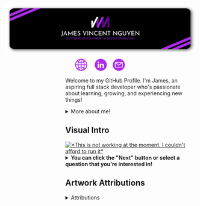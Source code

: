 <meta http-equiv="Cache-Control" content="no-cache, no-store, must-revalidate" />
<div class="main">
    <a href="https://www.jamesvincentnguyen.com"><img src="/Images/header_400.png"></a>
    <p align="center">
        &nbsp; <a href="https://www.jamesvincentnguyen.com/" title="Website"><img width="32px" src="/Images/globe.png"></a> &nbsp;
        &nbsp; <a href="https://www.linkedin.com/in/jamesnguyen003/" title="LinkedIn"><img width="32px" src="/Images/linkedin.png"></a> &nbsp;
        &nbsp;<a href="mailto: jamesnguyen99@hotmail.com" title="Email"><img width="32px" src="/Images/email.png"></a> &nbsp;
    </p>
    <dl><dd><dl><dd><dl><dd><dl><dd>
        <p>Welcome to my GitHub Profile. I'm James, an aspiring full stack developer who's passionate about learning, growing, and experiencing new things!</p>  
        <details>
            <summary>More about me!</summary>
            <dl><dd><dl><dd>
            <p>🔭 I’m currently working on helping a local Family Physicans Organization redesign their website!</p>
            <p>🌱 I’m currently learning EVERYTHING (it seems like). I'm working on growing in Python, HTML, CSS, JavaScript, and SQL.</p>
            <p>👯 I’m looking to collaborate on ANYTHING! I'd love to get some experience and feedback!</p>
            <p>⚡ Fun Fact: I really enjoy collecting! I collect games, sneakers, cards, and more!</p>
             </dl></dd></dl></dd>
        </details>
    </dd></dl></dd></dl></dd></dl></dd></dl>  
    <dl><dd><dl><dd><dl><dd><dl><dd>
    <h2>Visual Intro</h2>
    <a href="http://34.30.64.50/next?redirect=https://github.com/jamesnguyen03" target="_blank"><img src="http://http://34.30.64.50/static/Main.png" alt="*This is not working at the moment. I couldn't afford to run it*"></a>
    <div>
        <details>
            <summary><b>You can click the "Next" button or select a question that you're interested in!</b></summary>
            <dl><dd><dl><dd>
            <p><a href="http://34.30.64.50/jump?redirect=https://github.com/jamesnguyen03&idx=1"><b>Q1:</b></a> What can you tell me about your professional work?</p>
            <p><a href="http://34.30.64.50/jump?redirect=https://github.com/jamesnguyen03&idx=5"><b>Q2:</b></a> Do you have any programming projects?</p>
            <p><a href="http://34.30.64.50/jump?redirect=https://github.com/jamesnguyen03&idx=8"><b>Q3:</b></a> What motivates you?</p>
            <p><a href="http://34.30.64.50/jump?redirect=https://github.com/jamesnguyen03&idx=9"><b>Q4:</b></a> What do you enjoy doing in your free time?</p>
            <p><a href="http://35.239.86.182/random?redirect=https://github.com/jamesnguyen03"><b>Q5:</b></a> What's a random fact about you?</p>
            <p><a href="http://35.239.86.182/jump?redirect=https://github.com/jamesnguyen03&idx=0"><b>RESTART</b></a></p>                
            </dl></dd></dl></dd>
        </details>
    </div>
    </dd></dl></dd></dl></dd></dl></dd></dl>  
    <dl><dd><dl><dd><dl><dd><dl><dd>
    <h2>Artwork Attributions</h2>
    <div>
        <details>
            <summary>Attributions</summary>
            <ul>
                <li><a href="https://www.flaticon.com/free-icons/linkedin" title="linkedin icons">Linkedin icons created by Freepik - Flaticon</a></li>
                <li><a href="https://www.flaticon.com/free-icons/internet" title="internet icons">Internet icons created by Freepik - Flaticon</a></li>
                <li><a href="https://www.flaticon.com/free-icons/email" title="email icons">Email icons created by Uniconlabs - Flaticon</a></li>
                <li>Photo by <a href="https://unsplash.com/@plhnk?utm_source=unsplash&utm_medium=referral&utm_content=creditCopyText">Paul Hanaoka</a> on <a href="https://unsplash.com/s/photos/server-room?utm_source=unsplash&utm_medium=referral&utm_content=creditCopyText">Unsplash</a></li>
                <li>Photo by <a href="https://unsplash.com/@emilwidlund?utm_source=unsplash&utm_medium=referral&utm_content=creditCopyText">Emil Widlund</a> on <a href="https://unsplash.com/s/photos/library?utm_source=unsplash&utm_medium=referral&utm_content=creditCopyText">Unsplash</a></li>
                <li>Photo by <a href="https://unsplash.com/@ashkfor121?utm_source=unsplash&utm_medium=referral&utm_content=creditCopyText">Ashkan Forouzani</a> on <a href="https://unsplash.com/s/photos/traveler?utm_source=unsplash&utm_medium=referral&utm_content=creditCopyText">Unsplash</a></li>
                <li>Photo by <a href="https://unsplash.com/es/@bel2000a?utm_source=unsplash&utm_medium=referral&utm_content=creditCopyText">Belinda Fewings</a> on <a href="https://unsplash.com/s/photos/airport-terminal?utm_source=unsplash&utm_medium=referral&utm_content=creditCopyText">Unsplash</a></li>
                <li>Photo by <a href="https://unsplash.com/@katiemoum?utm_source=unsplash&utm_medium=referral&utm_content=creditCopyText">Katie Moum</a> on <a href="https://unsplash.com/s/photos/road-trip?utm_source=unsplash&utm_medium=referral&utm_content=creditCopyText">Unsplash</a></li>
                <li>Photo by <a href="https://unsplash.com/@katiemoum?utm_source=unsplash&utm_medium=referral&utm_content=creditCopyText">Katie Moum</a> on <a href="https://unsplash.com/s/photos/road-trip?utm_source=unsplash&utm_medium=referral&utm_content=creditCopyText">Unsplash</a></li>
                <li>Photo by <a href="https://unsplash.com/@amyjoyhumphries?utm_source=unsplash&utm_medium=referral&utm_content=creditCopyText">Amy Humphries</a> on <a href="https://unsplash.com/s/photos/disney-world?utm_source=unsplash&utm_medium=referral&utm_content=creditCopyText">Unsplash</a></li>
                <li>Photo by <a href="https://unsplash.com/@minghan1004?utm_source=unsplash&utm_medium=referral&utm_content=creditCopyText">Ming Han Low</a> on <a href="https://unsplash.com/s/photos/South-Korea?utm_source=unsplash&utm_medium=referral&utm_content=creditCopyText">Unsplash</a></li>
                <li>Photo by <a href="https://unsplash.com/fr/@shawnanggg?utm_source=unsplash&utm_medium=referral&utm_content=creditCopyText">shawnanggg</a> on <a href="https://unsplash.com/s/photos/restaurant?utm_source=unsplash&utm_medium=referral&utm_content=creditCopyText">Unsplash</a></li>
                <li>Photo by <a href="https://unsplash.com/de/@photocam_est?utm_source=unsplash&utm_medium=referral&utm_content=creditCopyText">Estela Camuñas</a> on <a href="https://unsplash.com/photos/u5Q-Ir1AUdc?utm_source=unsplash&utm_medium=referral&utm_content=creditCopyText">Unsplash</a></li>
            </ul>
        </details>
    </div>   
    </dd></dl></dd></dl></dd></dl></dd></dl>   
</div>

<!--
**jamesnguyen03/jamesnguyen03** is a ✨ _special_ ✨ repository because its `README.md` (this file) appears on your GitHub profile.

Here are some ideas to get you started:

- 🔭 I’m currently working on ...
- 🌱 I’m currently learning ...
- 👯 I’m looking to collaborate on ...
- 🤔 I’m looking for help with ...
- 💬 Ask me about ...
- 📫 How to reach me: ...
- 😄 Pronouns: ...
- ⚡ Fun fact: ...
-->
